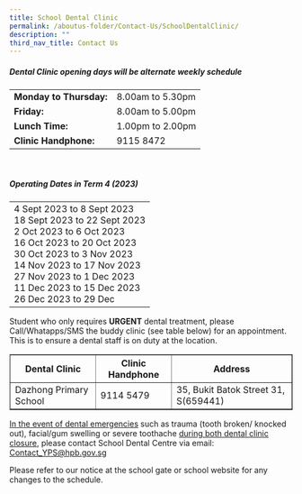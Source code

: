 ```yaml
---
title: School Dental Clinic
permalink: /aboutus-folder/Contact-Us/SchoolDentalClinic/
description: ""
third_nav_title: Contact Us
---
```

<h5> Dental Clinic opening days will be alternate weekly schedule</h5>

<table border="0">
<tbody><tr>
		<td>
			<b>Monday to Thursday:</b>
		</td>
	  <td>
			8.00am to 5.30pm
		</td>
	</tr>
		<tr>
		<td>
			<b>Friday:</b>
		</td>
	  <td>
			8.00am to 5.00pm
		</td>
	</tr>
		<tr>
		<td>
			<b>Lunch Time:</b>
		</td>
	  <td>
			1.00pm to 2.00pm
		</td>
	</tr>
		<tr>
		<td>
			<b>Clinic Handphone:</b>
		</td>
	  <td>
			9115 8472
		</td>
	</tr>
	</tbody></table>
<br>	

<h5>Operating Dates in Term 4 (2023)</h5>
<table border="0">
	<tbody><tr>
		<td>
			4 Sept 2023 to 8 Sept 2023<br>
			18 Sept 2023 to 22 Sept 2023<br>
			2 Oct 2023 to 6 Oct 2023<br>
			16 Oct 2023 to 20 Oct 2023<br>
			30 Oct 2023 to 3 Nov 2023<br>
			14 Nov 2023 to 17 Nov 2023<br>
			27 Nov 2023 to 1 Dec 2023<br>
			11 Dec 2023 to 15 Dec 2023<br>
			26 Dec 2023 to 29 Dec<br>
        </td>
     </tr>
</tbody></table>

<p>Student who only requires <b>URGENT</b> dental treatment, please Call/Whatapps/SMS the buddy clinic (see table below) for an appointment. This is to ensure a dental staff is on duty at the location.</p>

<table border="1">
<tbody><tr>
	<th>
		<b>Dental Clinic</b>
	</th>
	<th>
		<b>Clinic Handphone</b>
	</th>
	<th>
		<b>Address</b>
	</th>
</tr>
<tr>
	<td>
		Dazhong Primary School
	</td>
	<td>
		9114 5479
	</td>
	<td>
		35, Bukit Batok Street 31, S(659441)
	</td>
</tr>
</tbody></table>

<p><u>In the event of dental emergencies</u> such as trauma (tooth broken/ knocked out), facial/gum swelling or severe toothache <u>during both dental clinic closure</u>, please contact School Dental Centre via email: <a href="mailto:Contact_YPS@hpb.gov.sg">Contact_YPS@hpb.gov.sg</a></p>
<p>
	Please refer to our notice at the school gate or school website for any changes to the schedule.</p>